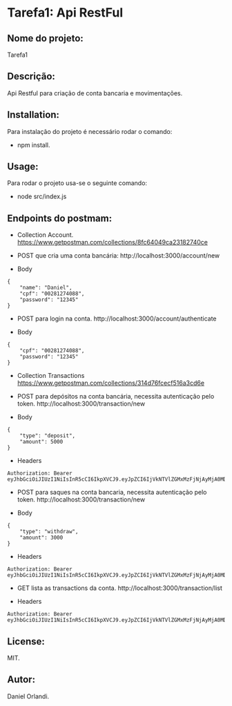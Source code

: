 # Tarefa1: Api RestFul

## Nome do projeto:
Tarefa1
## Descrição: 
Api Restful para criação de conta bancaria e movimentações.
## Installation:
Para instalação do projeto é necessário rodar o comando:
- npm install.
## Usage:
Para rodar o projeto usa-se o seguinte comando:
- node src/index.js
## Endpoints do postmam:
- Collection Account.
https://www.getpostman.com/collections/8fc64049ca23182740ce

* POST que cria uma conta bancária:
http://localhost:3000/account/new
- Body
```
{
	"name": "Daniel",
	"cpf": "00281274088",
	"password": "12345"
}
```
* POST para login na conta.
http://localhost:3000/account/authenticate
- Body
```
{
	"cpf": "00281274088",
	"password": "12345"
}
```
- Collection Transactions
https://www.getpostman.com/collections/314d76fcecf516a3cd6e

* POST para depósitos na conta bancária, necessita autenticação pelo token.
http://localhost:3000/transaction/new
- Body
```
{
    "type": "deposit",
    "amount": 5000
}
```
- Headers
```
Authorization: Bearer eyJhbGciOiJIUzI1NiIsInR5cCI6IkpXVCJ9.eyJpZCI6IjVkNTVlZGMxMzFjNjAyMjA0MDZmMTQ1MyIsImlhdCI6MTU2NTkxMjUxMywiZXhwIjoxNTY2MDg0NTEzfQ.NBCEAL0frMaDhZLl4YHEfYm0j1NFcgqsM7JsMBadaUU
```
* POST para saques na conta bancaria, necessita autenticação pelo token. 
http://localhost:3000/transaction/new
- Body
```
{
    "type": "withdraw",
    "amount": 3000
}
```
- Headers
```
Authorization: Bearer eyJhbGciOiJIUzI1NiIsInR5cCI6IkpXVCJ9.eyJpZCI6IjVkNTVlZGMxMzFjNjAyMjA0MDZmMTQ1MyIsImlhdCI6MTU2NTkxMjUxMywiZXhwIjoxNTY2MDg0NTEzfQ.NBCEAL0frMaDhZLl4YHEfYm0j1NFcgqsM7JsMBadaUU
```
* GET lista as transactions da conta.
http://localhost:3000/transaction/list
- Headers
```
Authorization: Bearer eyJhbGciOiJIUzI1NiIsInR5cCI6IkpXVCJ9.eyJpZCI6IjVkNTVlZGMxMzFjNjAyMjA0MDZmMTQ1MyIsImlhdCI6MTU2NTkxMjUxMywiZXhwIjoxNTY2MDg0NTEzfQ.NBCEAL0frMaDhZLl4YHEfYm0j1NFcgqsM7JsMBadaUU
```
## License:
MIT.
## Autor:
Daniel Orlandi.
